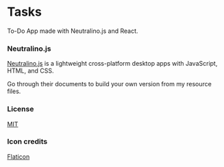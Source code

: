 # Tasks

To-Do App made with Neutralino.js and React.

### Neutralino.js

[Neutralino.js](https://neutralino.js.org/) is a lightweight cross-platform desktop apps with JavaScript, HTML, and CSS.

Go through their documents to build your own version from my resource files.

### License

[MIT](LICENSE)

### Icon credits

[Flaticon](https://www.flaticon.com)
